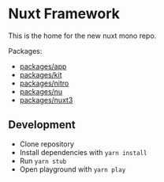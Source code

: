 # Nuxt Framework

This is the home for the new nuxt mono repo.

Packages:

- [packages/app](./packages/app)
- [packages/kit](./packages/kit)
- [packages/nitro](./packages/nitro)
- [packages/nu](./packages/nu)
- [packages/nuxt3](./packages/nuxt3)

## Development

- Clone repository
- Install dependencies with `yarn install`
- Run `yarn stub`
- Open playground with `yarn play`
